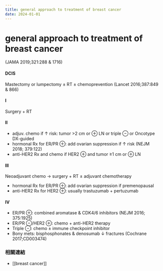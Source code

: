 ```yaml
---
title: general approach to treatment of breast cancer
date: 2024-01-01
---
```

# general approach to treatment of breast cancer

(JAMA 2019;321:288 & 1716)

#### DCIS

Mastectomy or lumpectomy ± RT ± chemoprevention (Lancet 2016;387:849 & 866)

#### I

Surgery + RT

#### II

+ adjuv. chemo if ↑ risk: tumor >2 cm or ⊕ LN or triple ⊖ or Oncotype DX-guided
+ hormonal Rx for ER/PR ⊕: add ovarian suppression if ↑ risk (NEJM 2018; 379:122)
+ anti-HER2 Rx and chemo if HER2 ⊕ and tumor ≥1 cm or ⊕ LN

#### III

Neoadjuvant chemo → surgery + RT ± adjuvant chemotherapy

+ hormonal Rx for ER/PR ⊕: add ovarian suppression if premenopausal
+ anti-HER2 Rx for HER2 ⊕: usually trastuzumab + pertuzumab

#### IV
+ ER/PR ⊕: combined aromatase & CDK4/6 inhibitors (NEJM 2016; 375:1925)
+ ER/PR ⊖/HER2 ⊕: chemo + anti-HER2 therapy
+ Triple ⊖: chemo ± immune checkpoint inhibitor
+ Bony mets: bisphosphonates & denosumab ↓ fractures (Cochrane 2017;CD003474)

### 相關連結

+ [[breast cancer]]
